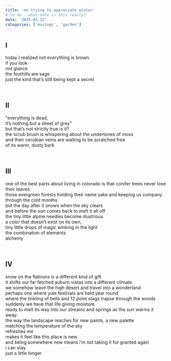 ```yaml
---
title: 'on trying to appreciate winter'
# to do - what date is this really?
date: '2025-02-22'
categories: ['musings', 'garden']
---
```


<h2 class="leMurmure center">I</h2>

today I realized not everything is brown.  
if you look  
not glance  
the foothills are sage  
just the kind that’s still being kept a secret  


<br />
<h2 class="leMurmure center">II</h2>

"everything is dead,  
it’s nothing but a sheet of grey"  
but that’s not strictly true is it?  
the scrub brush is whispering about the undertones of moss  
and their cerulean veins are waiting to be scratched free  
of its warm, dusty bark  


<br />
<h2 class="leMurmure center">III</h2>

one of the best parts about living in colorado is that conifer trees never lose their leaves  
those evergreen forests holding their name sake and keeping us company through the cold months  
but the day after it snows when the sky clears  
and before the sun comes back to melt it all off  
the tiny little alpine needles become illustrious  
a color that doesn’t exist on its own,  
tiny little drops of magic winking in the light  
the combination of elements  
alchemy  


<br />
<h2 class="leMurmure center">IV</h2>

snow on the flatirons is a different kind of gift  
it shifts our far fetched auburn vistas into a different climate  
we somehow leave the high desert and travel into a wonderland  
perhaps one where yule festivals are held year round  
where the tinkling of bells and 12 point stags trapse through the woods  
suddenly we have that life giving moisture  
ready to melt its way into our streams and springs as the sun warms it away.  
the way the landscape reaches for new paints, a new palette  
matching the temperature of the sky  
refreshes me  
makes it feel like this place is new.  
and being somewhere new means i’m not taking it for granted again  
i can stay  
just a little longer  
